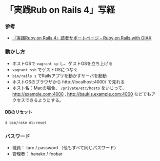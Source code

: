 「実践Rub on Rails 4」写経
==========================

### 参考

* [『実践Ruby on Rails 4』読者サポートページ - Ruby on Rails with OIAX](http://www.oiax.jp/jissen_rails)


### 動かし方

* ホストOSで `vagrant up` し、ゲストOSを立ち上げる
* `vagrant ssh` でゲストOSにつなぐ
* `bin/rails s` でRailsアプリを動かすサーバを起動
* ホストOSのブラウザから http://localhost:4000/ で見れる
* ホスト名：Macの場合、 `/private/etc/hosts` をいじって、
  http://example.com:4000 , http://baukis.example.com:4000 などでもアクセスできるようにする。


#### DBのリセット

```sh
$ bin/rake db:reset
```

### パスワード

* 職員： taro / password （他もすべて同じパスワード）
* 管理者： hanako / foobar
